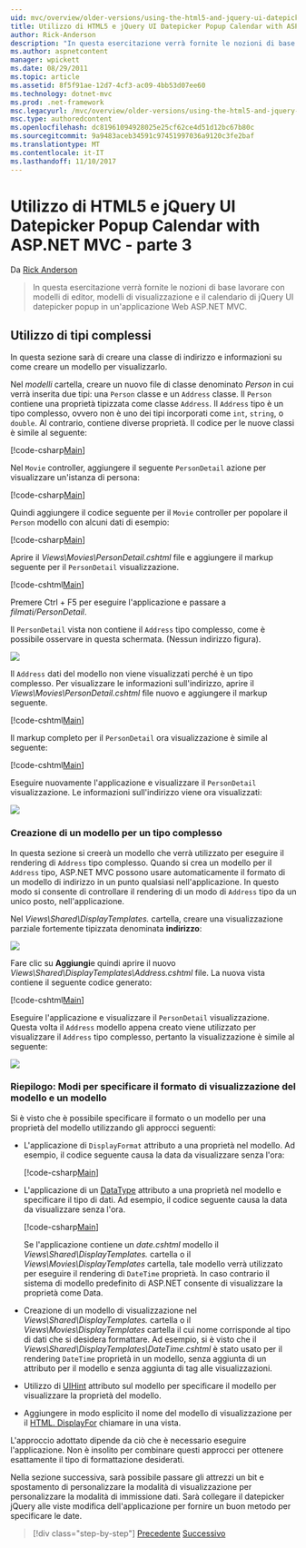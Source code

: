 ```yaml
---
uid: mvc/overview/older-versions/using-the-html5-and-jquery-ui-datepicker-popup-calendar-with-aspnet-mvc/using-the-html5-and-jquery-ui-datepicker-popup-calendar-with-aspnet-mvc-part-3
title: Utilizzo di HTML5 e jQuery UI Datepicker Popup Calendar with ASP.NET MVC - parte 3 | Documenti Microsoft
author: Rick-Anderson
description: "In questa esercitazione verrà fornite le nozioni di base lavorare con modelli di editor, modelli di visualizzazione e il calendario di jQuery UI datepicker popup in una macchina virtuale di ASP.NET..."
ms.author: aspnetcontent
manager: wpickett
ms.date: 08/29/2011
ms.topic: article
ms.assetid: 8f5f91ae-12d7-4cf3-ac09-4bb53d07ee60
ms.technology: dotnet-mvc
ms.prod: .net-framework
msc.legacyurl: /mvc/overview/older-versions/using-the-html5-and-jquery-ui-datepicker-popup-calendar-with-aspnet-mvc/using-the-html5-and-jquery-ui-datepicker-popup-calendar-with-aspnet-mvc-part-3
msc.type: authoredcontent
ms.openlocfilehash: dc81961094928025e25cf62ce4d51d12bc67b80c
ms.sourcegitcommit: 9a9483aceb34591c97451997036a9120c3fe2baf
ms.translationtype: MT
ms.contentlocale: it-IT
ms.lasthandoff: 11/10/2017
---
```

<a name="using-the-html5-and-jquery-ui-datepicker-popup-calendar-with-aspnet-mvc---part-3"></a>Utilizzo di HTML5 e jQuery UI Datepicker Popup Calendar with ASP.NET MVC - parte 3
====================
Da [Rick Anderson](https://github.com/Rick-Anderson)

> In questa esercitazione verrà fornite le nozioni di base lavorare con modelli di editor, modelli di visualizzazione e il calendario di jQuery UI datepicker popup in un'applicazione Web ASP.NET MVC.


## <a name="working-with-complex-types"></a>Utilizzo di tipi complessi

In questa sezione sarà di creare una classe di indirizzo e informazioni su come creare un modello per visualizzarlo.

Nel *modelli* cartella, creare un nuovo file di classe denominato *Person* in cui verrà inserita due tipi: una `Person` classe e un `Address` classe. Il `Person` contiene una proprietà tipizzata come classe `Address`. Il `Address` tipo è un tipo complesso, ovvero non è uno dei tipi incorporati come `int`, `string`, o `double`. Al contrario, contiene diverse proprietà. Il codice per le nuove classi è simile al seguente:

[!code-csharp[Main](using-the-html5-and-jquery-ui-datepicker-popup-calendar-with-aspnet-mvc-part-3/samples/sample1.cs)]

Nel `Movie` controller, aggiungere il seguente `PersonDetail` azione per visualizzare un'istanza di persona:

[!code-csharp[Main](using-the-html5-and-jquery-ui-datepicker-popup-calendar-with-aspnet-mvc-part-3/samples/sample2.cs)]

Quindi aggiungere il codice seguente per il `Movie` controller per popolare il `Person` modello con alcuni dati di esempio:

[!code-csharp[Main](using-the-html5-and-jquery-ui-datepicker-popup-calendar-with-aspnet-mvc-part-3/samples/sample3.cs)]

Aprire il *Views\Movies\PersonDetail.cshtml* file e aggiungere il markup seguente per il `PersonDetail` visualizzazione.

[!code-cshtml[Main](using-the-html5-and-jquery-ui-datepicker-popup-calendar-with-aspnet-mvc-part-3/samples/sample4.cshtml)]

Premere Ctrl + F5 per eseguire l'applicazione e passare a *filmati/PersonDetail*.

Il `PersonDetail` vista non contiene il `Address` tipo complesso, come è possibile osservare in questa schermata. (Nessun indirizzo figura).

![](using-the-html5-and-jquery-ui-datepicker-popup-calendar-with-aspnet-mvc-part-3/_static/image1.png)

Il `Address` dati del modello non viene visualizzati perché è un tipo complesso. Per visualizzare le informazioni sull'indirizzo, aprire il *Views\Movies\PersonDetail.cshtml* file nuovo e aggiungere il markup seguente.

[!code-cshtml[Main](using-the-html5-and-jquery-ui-datepicker-popup-calendar-with-aspnet-mvc-part-3/samples/sample5.cshtml)]

Il markup completo per il `PersonDetail` ora visualizzazione è simile al seguente:

[!code-cshtml[Main](using-the-html5-and-jquery-ui-datepicker-popup-calendar-with-aspnet-mvc-part-3/samples/sample6.cshtml)]

Eseguire nuovamente l'applicazione e visualizzare il `PersonDetail` visualizzazione. Le informazioni sull'indirizzo viene ora visualizzati:

![](using-the-html5-and-jquery-ui-datepicker-popup-calendar-with-aspnet-mvc-part-3/_static/image2.png)

### <a name="creating-a-template-for-a-complex-type"></a>Creazione di un modello per un tipo complesso

In questa sezione si creerà un modello che verrà utilizzato per eseguire il rendering di `Address` tipo complesso. Quando si crea un modello per il `Address` tipo, ASP.NET MVC possono usare automaticamente il formato di un modello di indirizzo in un punto qualsiasi nell'applicazione. In questo modo si consente di controllare il rendering di un modo di `Address` tipo da un unico posto, nell'applicazione.

Nel *Views\Shared\DisplayTemplates.* cartella, creare una visualizzazione parziale fortemente tipizzata denominata **indirizzo**:

![](using-the-html5-and-jquery-ui-datepicker-popup-calendar-with-aspnet-mvc-part-3/_static/image3.png)

Fare clic su **Aggiungi**e quindi aprire il nuovo *Views\Shared\DisplayTemplates\Address.cshtml* file. La nuova vista contiene il seguente codice generato:

[!code-cshtml[Main](using-the-html5-and-jquery-ui-datepicker-popup-calendar-with-aspnet-mvc-part-3/samples/sample7.cshtml)]

Eseguire l'applicazione e visualizzare il `PersonDetail` visualizzazione. Questa volta il `Address` modello appena creato viene utilizzato per visualizzare il `Address` tipo complesso, pertanto la visualizzazione è simile al seguente:

![](using-the-html5-and-jquery-ui-datepicker-popup-calendar-with-aspnet-mvc-part-3/_static/image4.png)

### <a name="summary-ways-to-specify-the-model-display-format-and-template"></a>Riepilogo: Modi per specificare il formato di visualizzazione del modello e un modello

Si è visto che è possibile specificare il formato o un modello per una proprietà del modello utilizzando gli approcci seguenti:

- L'applicazione di `DisplayFormat` attributo a una proprietà nel modello. Ad esempio, il codice seguente causa la data da visualizzare senza l'ora:

    [!code-csharp[Main](using-the-html5-and-jquery-ui-datepicker-popup-calendar-with-aspnet-mvc-part-3/samples/sample8.cs)]
- L'applicazione di un [DataType](https://msdn.microsoft.com/en-us/library/system.componentmodel.dataannotations.datatype.aspx) attributo a una proprietà nel modello e specificare il tipo di dati. Ad esempio, il codice seguente causa la data da visualizzare senza l'ora.

    [!code-csharp[Main](using-the-html5-and-jquery-ui-datepicker-popup-calendar-with-aspnet-mvc-part-3/samples/sample9.cs)]

    Se l'applicazione contiene un *date.cshtml* modello il *Views\Shared\DisplayTemplates.* cartella o il *Views\Movies\DisplayTemplates* cartella, tale modello verrà utilizzato per eseguire il rendering di `DateTime` proprietà. In caso contrario il sistema di modello predefinito di ASP.NET consente di visualizzare la proprietà come Data.
- Creazione di un modello di visualizzazione nel *Views\Shared\DisplayTemplates.* cartella o il *Views\Movies\DisplayTemplates* cartella il cui nome corrisponde al tipo di dati che si desidera formattare. Ad esempio, si è visto che il *Views\Shared\DisplayTemplates\DateTime.cshtml* è stato usato per il rendering `DateTime` proprietà in un modello, senza aggiunta di un attributo per il modello e senza aggiunta di tag alle visualizzazioni.
- Utilizzo di [UIHint](https://msdn.microsoft.com/en-us/library/system.componentmodel.dataannotations.uihintattribute.uihint.aspx) attributo sul modello per specificare il modello per visualizzare la proprietà del modello.
- Aggiungere in modo esplicito il nome del modello di visualizzazione per il [HTML. DisplayFor](https://msdn.microsoft.com/en-us/library/ee407420.aspx) chiamare in una vista.

L'approccio adottato dipende da ciò che è necessario eseguire l'applicazione. Non è insolito per combinare questi approcci per ottenere esattamente il tipo di formattazione desiderati.

Nella sezione successiva, sarà possibile passare gli attrezzi un bit e spostamento di personalizzare la modalità di visualizzazione per personalizzare la modalità di immissione dati. Sarà collegare il datepicker jQuery alle viste modifica dell'applicazione per fornire un buon metodo per specificare le date.

>[!div class="step-by-step"]
[Precedente](using-the-html5-and-jquery-ui-datepicker-popup-calendar-with-aspnet-mvc-part-2.md)
[Successivo](using-the-html5-and-jquery-ui-datepicker-popup-calendar-with-aspnet-mvc-part-4.md)
